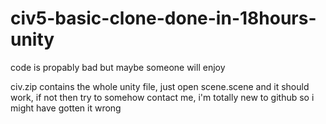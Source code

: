 # civ5-basic-clone-done-in-18hours-unity
code is propably bad but maybe someone will enjoy

civ.zip contains the whole unity file, just open scene.scene and it should work, if not then try to somehow contact me, i'm totally new to github so i might have gotten it wrong
